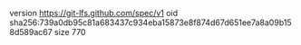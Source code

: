 version https://git-lfs.github.com/spec/v1
oid sha256:739a0db95c81a683437c934eba15873e8f874d67d651ee7a8a09b158d589ac67
size 770
